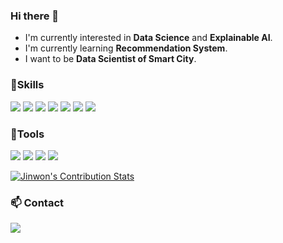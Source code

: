 ### Hi there 👋

<!--
**jw0112/jw0112** is a ✨ _special_ ✨ repository because its `README.md` (this file) appears on your GitHub profile.

Here are some ideas to get you started:

- 🔭 I’m currently working on ...
- 🌱 I’m currently learning ...
- 👯 I’m looking to collaborate on ...
- 🤔 I’m looking for help with ...
- 💬 Ask me about ...
- 📫 How to reach me: ...
- 😄 Pronouns: ...
- ⚡ Fun fact: ...
-->

- I'm currently interested in **Data Science** and **Explainable AI**.
- I'm currently learning **Recommendation System**.
- I want to be **Data Scientist of Smart City**.

###  :muscle:Skills
<p>

<img src="https://img.shields.io/badge/python-3776AB?style=flat-square&logo=python&logoColor=white" />
<img src="https://img.shields.io/badge/Jupyter-F37626?style=flat-square&logo=Jupyter&logoColor=white" />
<img src="https://img.shields.io/badge/TensorFlow-FF6F00?style=flat-square&logo=Tensorflow&logoColor=white" />
<img src="https://img.shields.io/badge/PyTorch-EE4C2C?style=flat-square&logo=PyTorch&logoColor=white" />
<img src="https://img.shields.io/badge/R-276DC3?style=flat-square&logo=R&logoColor=white" />
<img src="https://img.shields.io/badge/RStudio-75AADB?style=flat-square&logo=RStudio&logoColor=white" />
<img src="https://img.shields.io/badge/MySQL-4479A1?style=flat-square&logo=MySQL&logoColor=white" />

</p>

###  :hammer:Tools

<p>
<img src="https://img.shields.io/badge/Notion-000000?style=flat-square&logo=Notion&logoColor=white" />
<img src="https://img.shields.io/badge/Git-F05032?style=flat-square&logo=Git&logoColor=white" />
<img src="https://img.shields.io/badge/GitHub-181717?style=flat-square&logo=GitHub&logoColor=white" />
<img src="https://img.shields.io/badge/Slack-4A154B?style=flat-square&logo=Slack&logoColor=white" />
</p>


<!--
<b></b>
![Jinwon's GitHub stats](https://github-readme-stats.vercel.app/api?# username=jw0112&show_icons=true&theme=radical)
-->

<b></b>
[![Jinwon's Contribution Stats](https://github-contribution-stats.vercel.app/api/?username=jw0112)](https://github.com/jw0112/github-contribution-stats/)

###  :mailbox: Contact

<a href="mailto:a01086387102@gmail.com" target="_blank"><img src="https://img.shields.io/badge/Gmail-EA4335?style=flat-square&logoGmail&logoColor=white" ></a>



